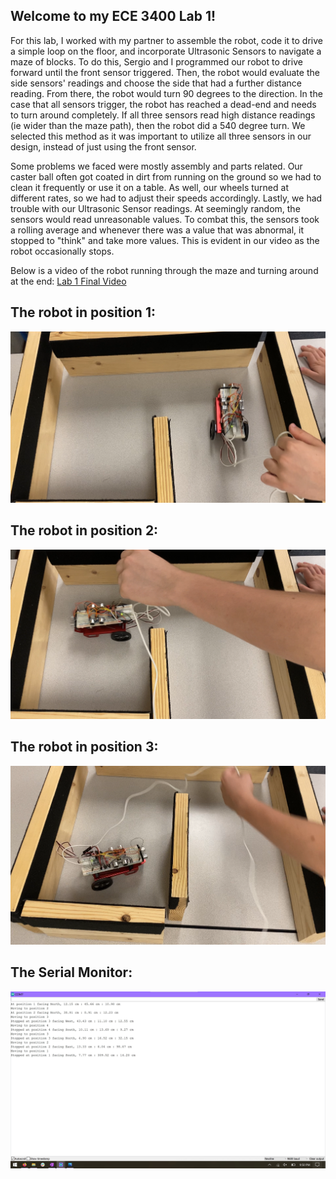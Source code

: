 ## Welcome to my ECE 3400 Lab 1!

For this lab, I worked with my partner to assemble the robot, code it to drive a simple loop on the floor, and incorporate Ultrasonic Sensors to navigate a maze of blocks. To do this, Sergio and I programmed our robot to drive forward until the front sensor triggered. Then, the robot would evaluate the side sensors' readings and choose the side that had a further distance reading. From there, the robot would turn 90 degrees to the direction. In the case that all sensors trigger, the robot has reached a dead-end and needs to turn around completely. If all three sensors read high distance readings (ie wider than the maze path), then the robot did a 540 degree turn. We selected this method as it was important to utilize all three sensors in our design, instead of just using the front sensor.

Some problems we faced were mostly assembly and parts related. Our caster ball often got coated in dirt from running on the ground so we had to clean it frequently or use it on a table. As well, our wheels turned at different rates, so we had to adjust their speeds accordingly. Lastly, we had trouble with our Ultrasonic Sensor readings. At seemingly random, the sensors would read unreasonable values. To combat this, the sensors took a rolling average and whenever there was a value that was abnormal, it stopped to "think" and take more values. This is evident in our video as the robot occasionally stops.


Below is a video of the robot running through the maze and turning around at the end:
[Lab 1 Final Video](https://youtu.be/hTH1iRYtUkw)

## The robot in position 1:
<img src="https://github.com/egarner6/ECE3400FA21Project/blob/main/IMG_0902.PNG" alt="Position 1">

## The robot in position 2:
<img src="https://github.com/egarner6/ECE3400FA21Project/blob/main/IMG_0903.PNG" alt="Position 2">

## The robot in position 3:
<img src="https://github.com/egarner6/ECE3400FA21Project/blob/main/IMG_0905.PNG" alt="Position 3">

## The Serial Monitor:
<img src="https://github.com/egarner6/ECE3400FA21Project/blob/main/Serial%20Lab%201%20emg229%20spd75.jpg" alt="Serial Monitor">
